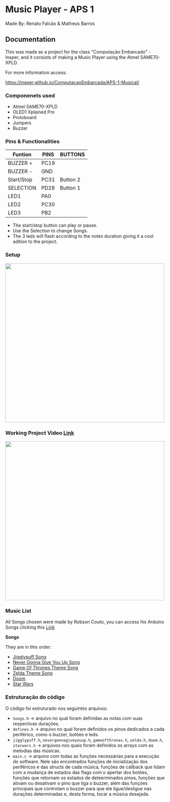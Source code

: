 # Music Player - APS 1
Made By: Renato Falcão & Matheus Barros

## Documentation 

This was made as a project for the class "Computação Embarcado" - Insper, and it consists of making a Music Player using the Atmel SAME70-XPLD.

For more information access:

https://insper.github.io/ComputacaoEmbarcada/APS-1-Musical/

### Componenets used
- Atmel SAME70-XPLD
- OLED1 Xplained Pro
- Protoboard
- Jumpers
- Buzzer

### Pins & Functionalities

| Funtion    |      PINS       | BUTTONS |
|------------|-----------------|---------|
| BUZZER +   |      PC19       |         |
| BUZZER -   |      GND        |         |
| Start/Stop |      PC31       |Button 2 |
| SELECTION  |      PD28       |Button 1 |
| LED1       |      PA0        |         |
| LED2       |      PC30       |         |
| LED3       |      PB2        |         |

- The start/stop button can play or pause.
- Use the Selection to change Songs.
- The 3 leds will flash according to the notes duration giving it a cool adition to the project.

### Setup
<img src="https://user-images.githubusercontent.com/15271557/189542702-80d9a59f-aff5-4ff8-8af1-4542a70b7887.jpeg" width="500">


### Working Project Video [Link](https://youtu.be/iDsRo0B9OPo)

[<img src="https://user-images.githubusercontent.com/15271557/189547261-e3931e12-78fd-4dad-9f83-431e1b579b9b.jpeg" width="500">](https://youtu.be/iDsRo0B9OPo)


### Music List

All Songs chosen were made by Robson Couto, you can access his Arduino Songs clicking this [Link](https://github.com/robsoncouto/arduino-songs)

**Songs**

They are in this order:

- [Jigglypuff Song](https://github.com/robsoncouto/arduino-songs/blob/master/jigglypuffsong/jigglypuffsong.ino)
- [Never Gonna Give You Up Song](https://github.com/robsoncouto/arduino-songs/blob/master/nevergonnagiveyouup/nevergonnagiveyouup.ino)
- [Game Of Thrones Theme Song](https://github.com/robsoncouto/arduino-songs/blob/master/gameofthrones/gameofthrones.ino)
- [Zelda Theme Song](https://github.com/robsoncouto/arduino-songs/blob/master/zeldatheme/zeldatheme.ino)
- [Doom](https://github.com/robsoncouto/arduino-songs/blob/master/doom/doom.ino)
- [Star Wars](https://github.com/robsoncouto/arduino-songs/blob/master/starwars/starwars.ino)

### Estruturação do código

O código foi estruturado nos seguintes arquivos:

- `Songs.h` &rarr; arquivo no qual foram definidas as notas com suas respectivas durações.
- `defines.h` &rarr; arquivo no qual foram definidos os pinos dedicados a cada periférico, como o buzzer, botões e leds.
- `jigglypuff.h`, `nevergonnagiveyouup.h`, `gameofthrones.h`, `zelda.h`, `doom.h`, `starwars.h` &rarr; arquivos nos quais foram definidos os arrays com as melodias das músicas.
- `main.c` &rarr; arquivo com todas as funções necessárias para a execução do software. Nele são encontrados funções de inicialização dos periféricos e das structs de cada música, funções de callback que lidam com a mudança de estados das flags com o apertar dos botões, funções que retornam os estados de deteerminados pinos, funções que ativam ou desativam o pino que liga o buzzer, além das funções principais que controlam o buzzer para que ele ligue/desligue nas durações determinadas e, desta forma, tocar a música desejada.
